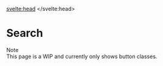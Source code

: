 

<!-- 
title: Search All Classes
description: Search all classes (rules, shortcuts, classes) available in Ato-UI.
icon: i-material-symbols-search-rounded
 -->

<script>
    import { Search } from '$components';
</script>

<svelte:head>
    <style>
		#ato-ui-docu.dark > div {
			background-color: rgb(var(--color-surface-800));
			background-image: radial-gradient(
					at 8% 0%,
					rgba(var(--color-primary-500), 0.35) 0px,
					transparent 50%
				),
				radial-gradient(at 100% 0%, rgba(var(--color-secondary-500), 0.3) 0px, transparent 50%),
				radial-gradient(at 0% 100%, rgba(var(--color-secondary-500), 0.3) 0px, transparent 50%),
				radial-gradient(at 100% 100%, rgba(var(--color-primary-500), 0.3) 0px, transparent 50%);
		}
		#ato-ui-docu > div {
			background-color: rgb(var(--color-surface-50));
			background-image: radial-gradient(
					at 8% 0%,
					rgba(var(--color-primary-500), 0.35) 0px,
					transparent 50%
				),
				radial-gradient(at 100% 0%, rgba(var(--color-secondary-500), 0.3) 0px, transparent 50%),
				radial-gradient(at 0% 100%, rgba(var(--color-secondary-500), 0.3) 0px, transparent 50%),
				radial-gradient(at 100% 100%, rgba(var(--color-primary-500), 0.3) 0px, transparent 50%);
		}
	</style>
</svelte:head>

# Search

<div class="flex rounded-container mb-4 font-semibold">
	<div class="warning-900 rounded-l-container p-2">Note</div>
	<div class="warning-500 rounded-r-container p-2">This page is a WIP and currently only shows button classes.</div>
</div>

<Search />